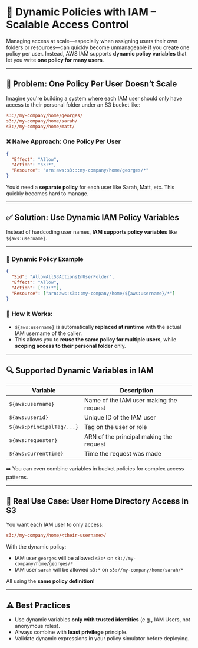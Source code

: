 # 🔄 **Dynamic Policies with IAM – Scalable Access Control**

Managing access at scale—especially when assigning users their own folders or resources—can quickly become unmanageable if you create one policy per user. Instead, AWS IAM supports **dynamic policy variables** that let you write **one policy for many users**.

---

## 🎯 **Problem: One Policy Per User Doesn’t Scale**

Imagine you're building a system where each IAM user should only have access to their personal folder under an S3 bucket like:

```ini
s3://my-company/home/georges/
s3://my-company/home/sarah/
s3://my-company/home/matt/
```

### ❌ **Naive Approach: One Policy Per User**

```json
{
  "Effect": "Allow",
  "Action": "s3:*",
  "Resource": "arn:aws:s3:::my-company/home/georges/*"
}
```

You’d need a **separate policy** for each user like Sarah, Matt, etc. This quickly becomes hard to manage.

---

## ✅ **Solution: Use Dynamic IAM Policy Variables**

Instead of hardcoding user names, **IAM supports policy variables** like `${aws:username}`.

---

### 🔐 **Dynamic Policy Example**

```json
{
  "Sid": "AllowAllS3ActionsInUserFolder",
  "Effect": "Allow",
  "Action": ["s3:*"],
  "Resource": ["arn:aws:s3:::my-company/home/${aws:username}/*"]
}
```

### 🧠 **How It Works:**

- `${aws:username}` is automatically **replaced at runtime** with the actual IAM username of the caller.
- This allows you to **reuse the same policy for multiple users**, while **scoping access to their personal folder** only.

---

## 🔍 **Supported Dynamic Variables in IAM**

| Variable                  | Description                             |
| ------------------------- | --------------------------------------- |
| `${aws:username}`         | Name of the IAM user making the request |
| `${aws:userid}`           | Unique ID of the IAM user               |
| `${aws:principalTag/...}` | Tag on the user or role                 |
| `${aws:requester}`        | ARN of the principal making the request |
| `${aws:CurrentTime}`      | Time the request was made               |

➡️ You can even combine variables in bucket policies for complex access patterns.

---

## 🧪 **Real Use Case: User Home Directory Access in S3**

You want each IAM user to only access:

```ini
s3://my-company/home/<their-username>/
```

With the dynamic policy:

- IAM user `georges` will be allowed `s3:*` on `s3://my-company/home/georges/*`
- IAM user `sarah` will be allowed `s3:*` on `s3://my-company/home/sarah/*`

All using the **same policy definition**!

---

## ⚠️ Best Practices

- Use dynamic variables **only with trusted identities** (e.g., IAM Users, not anonymous roles).
- Always combine with **least privilege** principle.
- Validate dynamic expressions in your policy simulator before deploying.
